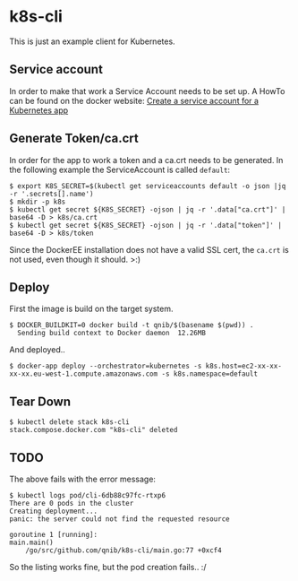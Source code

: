 # k8s-cli

This is just an example client for Kubernetes.

## Service account
In order to make that work a Service Account needs to be set up. A HowTo can be found on the docker website: [Create a service account for a Kubernetes app
](https://docs.docker.com/ee/ucp/kubernetes/create-service-account/#where-to-go-next)

## Generate Token/ca.crt

In order for the app to work a token and a ca.crt needs to be generated. In the following example the ServiceAccount is called `default`:

```
$ export K8S_SECRET=$(kubectl get serviceaccounts default -o json |jq -r '.secrets[].name')
$ mkdir -p k8s
$ kubectl get secret ${K8S_SECRET} -ojson | jq -r '.data["ca.crt"]' | base64 -D > k8s/ca.crt
$ kubectl get secret ${K8S_SECRET} -ojson | jq -r '.data["token"]' | base64 -D > k8s/token
```

Since the DockerEE installation does not have a valid SSL cert, the `ca.crt` is not used, even though it should. >:)

## Deploy

First the image is build on the target system.

```
$ DOCKER_BUILDKIT=0 docker build -t qnib/$(basename $(pwd)) .
  Sending build context to Docker daemon  12.26MB
```

And deployed..


```
$ docker-app deploy --orchestrator=kubernetes -s k8s.host=ec2-xx-xx-xx-xx.eu-west-1.compute.amazonaws.com -s k8s.namespace=default
```

## Tear Down

```
$ kubectl delete stack k8s-cli
stack.compose.docker.com "k8s-cli" deleted
```

## TODO

The above fails with the error message:

```
$ kubectl logs pod/cli-6db88c97fc-rtxp6
There are 0 pods in the cluster
Creating deployment...
panic: the server could not find the requested resource

goroutine 1 [running]:
main.main()
 	/go/src/github.com/qnib/k8s-cli/main.go:77 +0xcf4
```

So the listing works fine, but the pod creation fails.. :/